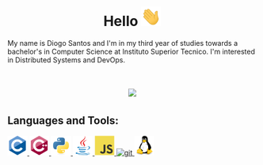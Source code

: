 <!--
**DiogoSantoss/diogosantoss** is a ✨ _special_ ✨ repository because its `README.md` (this file) appears on your GitHub profile.
-->

<h1 align="Center">  Hello <img src="https://raw.githubusercontent.com/ABSphreak/ABSphreak/master/gifs/Hi.gif" width="40px" /> </h1>

My name is Diogo Santos and I'm in my third year of studies towards a bachelor's in Computer Science at Instituto Superior Tecnico.
I'm interested in Distributed Systems and DevOps.

<h1 align="Center"> <img src="https://media.giphy.com/media/WUlplcMpOCEmTGBtBW/giphy.gif" width="40px">
  
<h2 align="left">Languages and Tools:</h2>
<p align="left"> 
  <a href="https://www.cprogramming.com/" target="_blank"> <img src="https://raw.githubusercontent.com/devicons/devicon/master/icons/c/c-original.svg" alt="c" width="40" height="40"/> 
  </a> 
  <a href="https://www.cplusplus.com/" target="_blank"> <img src="https://raw.githubusercontent.com/devicons/devicon/master/icons/cplusplus/cplusplus-original.svg" alt="cplusplus" width="40" height="40"/> 
  </a> 
  <a href="https://www.python.org" target="_blank"> <img src="https://raw.githubusercontent.com/devicons/devicon/master/icons/python/python-original.svg" alt="python" width="40" height="40"/> 
  </a>
  <a href="https://www.java.com" target="_blank"> <img src="https://raw.githubusercontent.com/devicons/devicon/master/icons/java/java-original.svg" alt="java" width="40" height="40"/> 
  </a> 
  <a href="https://www.https://www.javascript.com" target="_blank"> <img src="https://raw.githubusercontent.com/devicons/devicon/master/icons/javascript/javascript-original.svg" alt="java" width="40" height="40"/> 
  </a>
  <a href="https://git-scm.com/" target="_blank"> <img src="https://www.vectorlogo.zone/logos/git-scm/git-scm-icon.svg" alt="git" width="40" height="40"/>
  </a>
  <a href="https://www.linux.org/" target="_blank"> <img src="https://raw.githubusercontent.com/devicons/devicon/master/icons/linux/linux-original.svg" alt="linux" width="40" height="40"/> 
  </a>  
</p>
